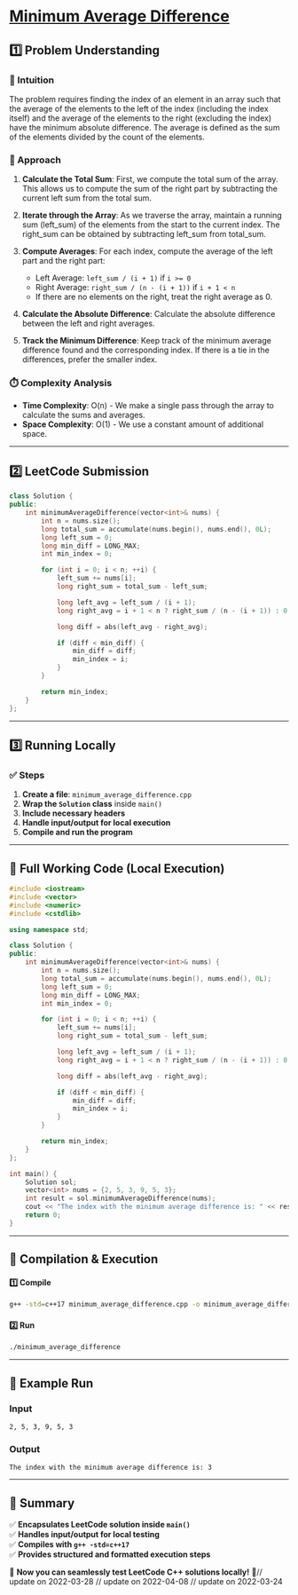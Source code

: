 # **[Minimum Average Difference](https://leetcode.com/problems/minimum-average-difference/description/)**  

## **1️⃣ Problem Understanding**  
### **📌 Intuition**  
The problem requires finding the index of an element in an array such that the average of the elements to the left of the index (including the index itself) and the average of the elements to the right (excluding the index) have the minimum absolute difference. The average is defined as the sum of the elements divided by the count of the elements. 

### **🚀 Approach**  
1. **Calculate the Total Sum**: First, we compute the total sum of the array. This allows us to compute the sum of the right part by subtracting the current left sum from the total sum.
  
2. **Iterate through the Array**: As we traverse the array, maintain a running sum (left_sum) of the elements from the start to the current index. The right_sum can be obtained by subtracting left_sum from total_sum.

3. **Compute Averages**: For each index, compute the average of the left part and the right part:
   - Left Average: `left_sum / (i + 1)` if `i >= 0`
   - Right Average: `right_sum / (n - (i + 1))` if `i + 1 < n`
   - If there are no elements on the right, treat the right average as 0.

4. **Calculate the Absolute Difference**: Calculate the absolute difference between the left and right averages.

5. **Track the Minimum Difference**: Keep track of the minimum average difference found and the corresponding index. If there is a tie in the differences, prefer the smaller index.

### **⏱️ Complexity Analysis**  
- **Time Complexity**: O(n) - We make a single pass through the array to calculate the sums and averages.  
- **Space Complexity**: O(1) - We use a constant amount of additional space.

---  

## **2️⃣ LeetCode Submission**  
```cpp
class Solution {
public:
    int minimumAverageDifference(vector<int>& nums) {
        int n = nums.size();
        long total_sum = accumulate(nums.begin(), nums.end(), 0L);
        long left_sum = 0;
        long min_diff = LONG_MAX;
        int min_index = 0;

        for (int i = 0; i < n; ++i) {
            left_sum += nums[i];
            long right_sum = total_sum - left_sum;

            long left_avg = left_sum / (i + 1);
            long right_avg = i + 1 < n ? right_sum / (n - (i + 1)) : 0;

            long diff = abs(left_avg - right_avg);

            if (diff < min_diff) {
                min_diff = diff;
                min_index = i;
            }
        }

        return min_index;
    }
};  
```  

---  

## **3️⃣ Running Locally**  
### **✅ Steps**  
1. **Create a file**: `minimum_average_difference.cpp`  
2. **Wrap the `Solution` class** inside `main()`  
3. **Include necessary headers**  
4. **Handle input/output for local execution**  
5. **Compile and run the program**  

---  

## **📝 Full Working Code (Local Execution)**  
```cpp
#include <iostream>
#include <vector>
#include <numeric>
#include <cstdlib>

using namespace std;

class Solution {
public:
    int minimumAverageDifference(vector<int>& nums) {
        int n = nums.size();
        long total_sum = accumulate(nums.begin(), nums.end(), 0L);
        long left_sum = 0;
        long min_diff = LONG_MAX;
        int min_index = 0;

        for (int i = 0; i < n; ++i) {
            left_sum += nums[i];
            long right_sum = total_sum - left_sum;

            long left_avg = left_sum / (i + 1);
            long right_avg = i + 1 < n ? right_sum / (n - (i + 1)) : 0;

            long diff = abs(left_avg - right_avg);

            if (diff < min_diff) {
                min_diff = diff;
                min_index = i;
            }
        }

        return min_index;
    }
};

int main() {
    Solution sol;
    vector<int> nums = {2, 5, 3, 9, 5, 3};
    int result = sol.minimumAverageDifference(nums);
    cout << "The index with the minimum average difference is: " << result << endl;
    return 0;
}  
```  

---  

## **🔧 Compilation & Execution**  
#### **1️⃣ Compile**  
```bash
g++ -std=c++17 minimum_average_difference.cpp -o minimum_average_difference
```  

#### **2️⃣ Run**  
```bash
./minimum_average_difference
```  

---  

## **🎯 Example Run**  
### **Input**  
```
2, 5, 3, 9, 5, 3
```  
### **Output**  
```
The index with the minimum average difference is: 3
```  

---  

## **📌 Summary**  
✅ **Encapsulates LeetCode solution inside `main()`**  
✅ **Handles input/output for local testing**  
✅ **Compiles with `g++ -std=c++17`**  
✅ **Provides structured and formatted execution steps**  

🚀 **Now you can seamlessly test LeetCode C++ solutions locally!** 🚀// update on 2022-03-28
// update on 2022-04-08
// update on 2022-03-24
